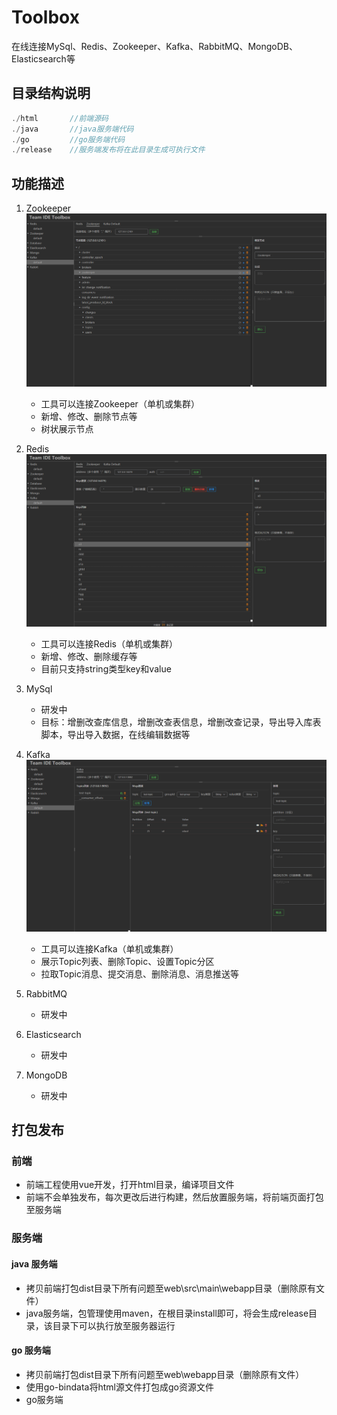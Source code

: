 # Toolbox

在线连接MySql、Redis、Zookeeper、Kafka、RabbitMQ、MongoDB、Elasticsearch等

## 目录结构说明

```js
./html       //前端源码
./java       //java服务端代码
./go         //go服务端代码
./release    //服务端发布将在此目录生成可执行文件
```

## 功能描述

1. Zookeeper
![image](doc/images/zookeeper.png)
    * 工具可以连接Zookeeper（单机或集群）
    * 新增、修改、删除节点等
    * 树状展示节点

2. Redis
![image](doc/images/redis.png)
    * 工具可以连接Redis（单机或集群）
    * 新增、修改、删除缓存等
    * 目前只支持string类型key和value

3. MySql
    * 研发中
    * 目标：增删改查库信息，增删改查表信息，增删改查记录，导出导入库表脚本，导出导入数据，在线编辑数据等
4. Kafka
![image](doc/images/kafka.png)
    * 工具可以连接Kafka（单机或集群）
    * 展示Topic列表、删除Topic、设置Topic分区
    * 拉取Topic消息、提交消息、删除消息、消息推送等

5. RabbitMQ
    * 研发中
6. Elasticsearch
    * 研发中
7. MongoDB
    * 研发中

## 打包发布

### 前端

* 前端工程使用vue开发，打开html目录，编译项目文件
* 前端不会单独发布，每次更改后进行构建，然后放置服务端，将前端页面打包至服务端

### 服务端

#### java 服务端

* 拷贝前端打包dist目录下所有问题至web\src\main\webapp目录（删除原有文件）
* java服务端，包管理使用maven，在根目录install即可，将会生成release目录，该目录下可以执行放至服务器运行

#### go 服务端

* 拷贝前端打包dist目录下所有问题至web\webapp目录（删除原有文件）
* 使用go-bindata将html源文件打包成go资源文件
* go服务端
